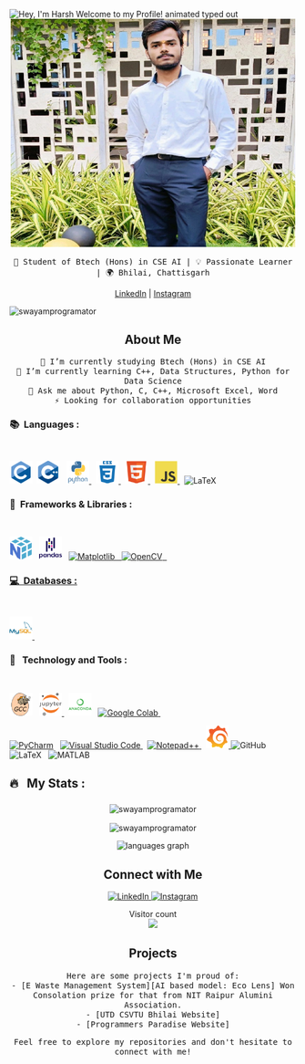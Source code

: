 <img src="https://readme-typing-svg.demolab.com?font=Operator+Mono&size=33&duration=2800&pause=2000&color=FAFAFA&center=true&vCenter=true&width=940&height=50&lines=Hey%2C+I'm+Harsh+Sharma+Welcome+to+my+Github+Profile!" align="middle" alt="Hey, I'm Harsh Welcome to my Profile! animated typed out">
<div align="center">
 <img src="https://github.com/Programmers-Paradise/programmmers-paradise.github.io/blob/main/members/Harsh_sharma.jpeg" height='400'width='500' />
</div>
<p align="center">
  <samp>
    🚀 Student of Btech (Hons) in CSE AI | 💡 Passionate Learner | 🌍 Bhilai, Chattisgarh
  </samp>
</p>

<p align="center">
  <a href="https://www.linkedin.com/in/harsh-sharma-a159a9292">LinkedIn</a> |
  <a href="https://www.instagram.com/_harsh_sharma_.23/">Instagram</a>
</p>


<p align="left"><img src="https://github-profile-trophy.vercel.app/?username=maxprogrammer007&theme=matrix" alt="swayamprogramator" /></a> </p>


<h2 align="center">About Me</h2>
<p align="center">
  <samp>
    🔭 I’m currently studying Btech (Hons) in CSE AI<br>
    🌱 I’m currently learning C++, Data Structures, Python for Data Science<br>
    💬 Ask me about Python, C, C++, Microsoft Excel, Word<br>
    ⚡ Looking for collaboration opportunities<br>
  </samp>
</p>


### 📚 &nbsp;Languages :
<br>
<p>
<a href="#"><img src="https://github.com/devicons/devicon/blob/master/icons/c/c-original.svg" title="C" alt="C Language" width="40" height="40"></a>&nbsp;
<a href="#"><img src="https://github.com/devicons/devicon/blob/master/icons/cplusplus/cplusplus-original.svg" title="C++ Language" alt="C++ Language" width="40" height="40"></a> &nbsp;
<a href="#"><img src="https://github.com/devicons/devicon/blob/master/icons/python/python-original-wordmark.svg" title="Python" alt="python language" width="40" height="40"> </a>&nbsp;
<a href="#"><img src="https://github.com/devicons/devicon/blob/master/icons/css3/css3-plain-wordmark.svg"  title="CSS" alt="CSS" width="40" height="40"/> </a> &nbsp;
<a href="#"><img src="https://github.com/devicons/devicon/blob/master/icons/html5/html5-original.svg" title="HTML" alt="HTML" width="40" height="40"/> </a> &nbsp;
<a href="#"><img src="https://github.com/devicons/devicon/blob/master/icons/javascript/javascript-original.svg" title="JavaScript" alt="JavaScript" width="40" height="40"/>   </a> &nbsp;
<img src="https://upload.wikimedia.org/wikipedia/commons/9/92/LaTeX_logo.svg" alt="LaTeX" width="48" height="48">&nbsp;&nbsp;
</p>

### 📑 &nbsp;Frameworks & Libraries :
<br>
<p>
<a href="#"><img src="https://github.com/devicons/devicon/blob/master/icons/numpy/numpy-original.svg" title="Numpy" alt="numpy" width="40" height="40"></a> &nbsp;
<a href="#"><img src="https://github.com/devicons/devicon/blob/master/icons/pandas/pandas-original-wordmark.svg" title="Pandas" alt="Pandas" width="40" height="40"></a> &nbsp;
<a href="#"><img src="https://upload.wikimedia.org/wikipedia/commons/8/84/Matplotlib_icon.svg" alt="Matplotlib" width="48" height="48">&nbsp;&nbsp;
<img src="https://upload.wikimedia.org/wikipedia/commons/3/32/OpenCV_Logo_with_text_svg_version.svg" alt="OpenCV" width="48" height="48">&nbsp;&nbsp;



### 💻 &nbsp;Databases :
<br>
<p>
<a href="#"><img src="https://github.com/devicons/devicon/blob/master/icons/mysql/mysql-original-wordmark.svg" title="MySQL"  alt="MySQL" width="40" height="40"> </a> &nbsp;

</p>

### 🌟 &nbsp; Technology and Tools :
<br>
<p>
<a href="#"><img src="https://github.com/devicons/devicon/blob/master/icons/gcc/gcc-original.svg" title="GCC" alt="GCC" width="40" height="40"></a> &nbsp;
<a href="#"><img src="https://github.com/devicons/devicon/blob/master/icons/jupyter/jupyter-original-wordmark.svg" title="jupyter" alt="jupyter" width="40" height="40"> </a> &nbsp;
<a href="#"><img src="https://github.com/devicons/devicon/blob/master/icons/anaconda/anaconda-original-wordmark.svg" title="Anaconda" alt="Anaconda" width="40" height="40"></a>  &nbsp;
<a href="#"><img src="https://colab.research.google.com/img/colab_favicon_256px.png" title="Google Colab" alt="Google Colab" width="40" height="40"> </a> &nbsp;

<a href="#"><img src="https://th.bing.com/th/id/R.c936445e15a65dfdba20a63e14e7df39?rik=fqWqO9kKIVlK7g&riu=http%3a%2f%2fassets.stickpng.com%2fimages%2f58481537cef1014c0b5e4968.png&ehk=dtrTKn1QsJ3%2b2TFlSfLR%2fxHdNYHdrqqCUUs8voipcI8%3d&risl=&pid=ImgRaw&r=0" title="PyCharm" alt="PyCharm" width="40" height="40"></a>  &nbsp;
<a href="#"><img src="https://code.visualstudio.com/assets/images/code-stable.png" title="Visual Studio Code" alt="Visual Studio Code" width="40" height="40"> </a> &nbsp;
<a href="#"><img src="https://th.bing.com/th?id=OSAAS.67CE744F3AF9AB3181DA21630627453B&w=80&h=80&o=6&dpr=2&pid=5.1" title="Notepad++" alt="Notepad++" width="40" height="40"> </a> &nbsp;
<a href="#"> <img src="https://github.com/devicons/devicon/blob/master/icons/grafana/grafana-original.svg" title="Grafana" alt="Grafana" width="40" height="40"/> </a>
<img src="https://img.icons8.com/ios-glyphs/48/github.png" alt="GitHub">&nbsp;&nbsp;
<img src="https://upload.wikimedia.org/wikipedia/commons/9/92/LaTeX_logo.svg" alt="LaTeX" width="48" height="48">&nbsp;&nbsp;
<img src="https://upload.wikimedia.org/wikipedia/commons/2/21/Matlab_Logo.png" alt="MATLAB" width="48" height="48">&nbsp;&nbsp;

</p>

<summary><h2> 🔥 &nbsp; My Stats : </h2></summary>

<div align="center">
  
###
  <img align="center" src="https://github-readme-stats.vercel.app/api?username=swayamprogramator&show_icons=true&locale=en&hide_title=false&layout=compact&card_width=320&langs_count=6&theme=github_dark&hide_border=true&order=2" height="300" alt="swayamprogramator" />
<p><img align="center" src="https://github-readme-streak-stats.herokuapp.com/?user=swayamprogramator&" alt="swayamprogramator" /></p>
<img src="https://github-readme-stats.vercel.app/api/top-langs?username=swayamprogramator&locale=en&hide_title=false&layout=compact&card_width=320&langs_count=6&theme=github_dark&hide_border=true&order=2" height="300" alt="languages graph"  />


 ###


<h2 align="center">Connect with Me</h2>
<p align="center">
  <a href="https://www.linkedin.com/in/harsh-sharma-a159a9292">
    <img src="https://img.shields.io/badge/LinkedIn-0A66C2?style=for-the-badge&logo=LinkedIn&logoColor=white" alt="LinkedIn">
  </a>
  <a href="https://www.instagram.com/_harsh_sharma_.23/">
    <img src="https://img.shields.io/badge/Instagram-E4405F?style=for-the-badge&logo=Instagram&logoColor=white" alt="Instagram">
  </a>
  
</p>

<p align="center"> 
  Visitor count<br>
  <img src="https://profile-counter.glitch.me/swayamprogramator/count.svg" />
</p>

<h2 align="center">Projects</h2>
<p align="center">
  <samp>
    Here are some projects I'm proud of:<br>
    - [E Waste Management System][AI based model: Eco Lens]
    Won Consolation prize for that from NIT Raipur Alumini Association.
  </samp>
  <br>
  <samp>
    - [UTD CSVTU Bhilai Website]
  </samp>
  <br>
    <samp>
    - [Programmers Paradise Website]
  </samp>
  
</p>
<p align="center">
  <samp>
    Feel free to explore my repositories and don't hesitate to connect with me!
  </samp>
</p>
